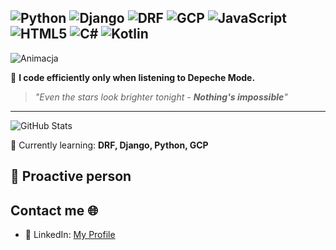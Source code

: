 ![Python](https://img.shields.io/badge/Python-3776AB?style=for-the-badge&logo=python&logoColor=white)
![Django](https://img.shields.io/badge/Django-092E20?style=for-the-badge&logo=django&logoColor=white)
![DRF](https://img.shields.io/badge/django--rest--framework-3.12.4-blue?style=for-the-badge&labelColor=333333&logo=django&logoColor=white&color=blue)
![GCP](https://img.shields.io/badge/Google%20Cloud-4285F4?&style=plastic&logo=Google%20Cloud&logoColor=white)
![JavaScript](https://img.shields.io/badge/JavaScript-F7DF1E?style=for-the-badge&logo=javascript&logoColor=black)
![HTML5](https://img.shields.io/badge/HTML5-E34F26?style=for-the-badge&logo=html5&logoColor=white)
![C#](https://img.shields.io/badge/C%23-239120?style=for-the-badge&logo=csharp&logoColor=white)
![Kotlin](https://img.shields.io/badge/Kotlin-0095D5?style=for-the-badge&logo=kotlin&logoColor=white)
---
![Animacja](https://media.giphy.com/media/13HgwGsXF0aiGY/giphy.gif)

🌌 **I code efficiently only when listening to Depeche Mode.**
> *"Even the stars look brighter tonight - **Nothing's impossible**"*
---


![GitHub Stats](https://github-readme-stats.vercel.app/api?username=drucjacek&show_icons=true&theme=radical)

🌌 Currently learning: **DRF, Django, Python, GCP**

🌌 Proactive person
---

## Contact me 🌐
- 💼 LinkedIn: [My Profile](https://www.linkedin.com/in/jacek-druc/)
